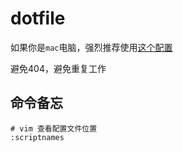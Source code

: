 # dotfile

如果你是`mac`电脑，强烈推荐使用[这个配置](https://github.com/WanderHuang/nvim-lua-config-mac)

避免404，避免重复工作

## 命令备忘

```
# vim 查看配置文件位置
:scriptnames
```
